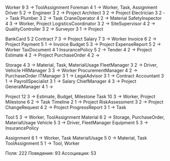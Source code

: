 Worker 9 3 ->  ToolAssignment
Foreman 4 1 -> Worker, Task, Assignment
Driver 5 2 -> 
Engineer 3 2 -> Project
Architect 3 2 -> Project
Electrician 3 2 -> Task
Plumber 3 2 -> Task
CraneOperator 4 2 -> Material
SafetyInspector 4 3 -> Worker, Project
LogisticsCoordinator 3 2 -> 
SiteSupervisor 4 2 ->
QualityController 3 2 -> 
Surveyor 3 1 -> Project

BankCard 5 2
Contract 7 3 -> Project
Salary 7 3 -> Worker
Invoice 6 2 -> Project
Payment 5 1 -> Invoice
Budget 5 3 -> Project
ExpenseReport 5 2 -> Worker
TaxDocument 4 1
InsurancePolicy 5 2 -> 
Tender 4 2 -> Project
Estimate 4 2 -> Project
PurchaseOrder 4 2 -> 

Storage 4 3 -> Material, Task, MaterialUsage
FleetManager 3 2 -> Driver, Vehicle
HRManager 3 3 -> Worker
ProcurementManager 4 2 -> PurchaseOrder
ITManager 3 1 ->
LegalAdvisor 3 1 -> Contract
Accountant 3 1 ->
PayrollSpecialist 3 1 -> Salary
ChiefManager 4 3 -> Project
GeneralManager 4 1 -> 

Project 12 3 -> Estimate, Budget, Milestone
Task 10 3 -> Worker, Project
Milestone 6 2 -> Task
Timeline 2 1 -> Project
RiskAssessment 3 2 -> Project
ChangeRequest 4 2 -> Project
ProgressReport 3 1 -> Task

Tool 5 3 -> Worker, ToolAssignment
Material 6 2 -> Storage, PurchaseOrder, MaterialUsage
Vehicle 5 3 -> Driver, FleetManager
Equipment 5 3 -> InsurancePolicy

Assignment 6 1 -> Worker, Task
MaterialUsage 5 0 -> Material, Task
ToolAssignment 5 1 -> Tool, Worker

Поля: 222
Поведения: 93
Ассоциации: 53